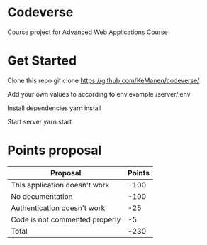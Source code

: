 # Codeverse

Course project for Advanced Web Applications Course

# Get Started

Clone this repo
    git clone https://github.com/KeManen/codeverse/

Add your own values to according to env.example 
    /server/.env

Install dependencies
    yarn install
  
Start server
    yarn start

# Points proposal

|Proposal                      |Points|
|------------------------------|------|
|This application doesn't work | -100 |
|No documentation              | -100 |
|Authentication doesn't work   | -25  |
|Code is not commented properly| -5   |
|Total                         | -230 |
